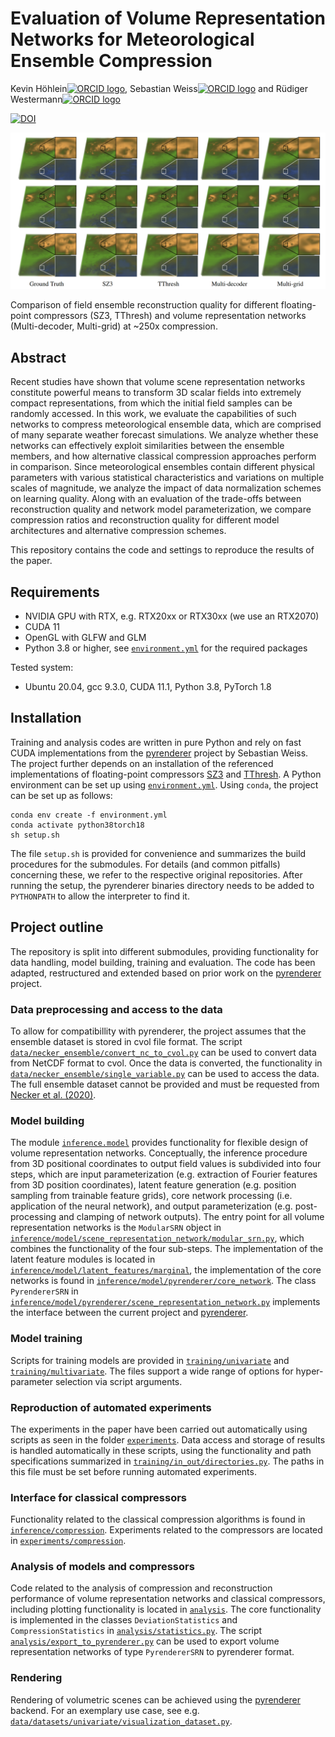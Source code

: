 # Evaluation of Volume Representation Networks for Meteorological Ensemble Compression

Kevin Höhlein[<img alt="ORCID logo" src="https://info.orcid.org/wp-content/uploads/2019/11/orcid_16x16.png" width="16" height="16" />](https://orcid.org/0000-0002-4483-8388), 
Sebastian Weiss[<img alt="ORCID logo" src="https://info.orcid.org/wp-content/uploads/2019/11/orcid_16x16.png" width="16" height="16" />](https://orcid.org/0000-0003-4399-3180) and Rüdiger Westermann[<img alt="ORCID logo" src="https://info.orcid.org/wp-content/uploads/2019/11/orcid_16x16.png" width="16" height="16" />](https://orcid.org/0000-0002-3394-0731)

[![DOI](https://zenodo.org/badge/532983107.svg)](https://zenodo.org/badge/latestdoi/532983107)

![Teaser](analysis/figures/title_image.png)

Comparison of field ensemble reconstruction quality for different floating-point compressors (SZ3, TThresh) and volume representation networks (Multi-decoder, Multi-grid) at ~250x compression.

## Abstract

Recent studies have shown that volume scene representation networks constitute powerful means to transform 3D scalar fields into extremely compact representations, from which the initial field samples can be randomly accessed. 
In this work, we evaluate the capabilities of such networks to compress meteorological ensemble data, which are comprised of many separate weather forecast simulations. 
We analyze whether these networks can effectively exploit similarities between the ensemble members, and how alternative classical compression approaches perform in comparison. 
Since meteorological ensembles contain different physical parameters with various statistical characteristics and variations on multiple scales of magnitude, we analyze the impact of data normalization schemes on learning quality. 
Along with an evaluation of the trade-offs between reconstruction quality and network model parameterization, we compare compression ratios and reconstruction quality for different model architectures and alternative compression schemes. 

This repository contains the code and settings to reproduce the results of the paper.


## Requirements

 - NVIDIA GPU with RTX, e.g. RTX20xx or RTX30xx (we use an RTX2070)
 - CUDA 11
 - OpenGL with GLFW and GLM
 - Python 3.8 or higher, see [`environment.yml`](environment.yml) for the required packages

Tested system:

- Ubuntu 20.04, gcc 9.3.0, CUDA 11.1, Python 3.8, PyTorch 1.8

## Installation

Training and analysis codes are written in pure Python and rely on fast CUDA implementations from the [pyrenderer](https://github.com/shamanDevel/fV-SRN) project by Sebastian Weiss. 
The project further depends on an installation of the referenced implementations of floating-point compressors [SZ3](https://github.com/szcompressor/SZ3) and [TThresh](https://github.com/rballester/tthresh.git).
A Python environment can be set up using [`environment.yml`](environment.yml). Using `conda`, the project can be set up as follows: 

    conda env create -f environment.yml
    conda activate python38torch18
    sh setup.sh 

The file `setup.sh` is provided for convenience and summarizes the build procedures for the submodules. For details (and common pitfalls) concerning these, we refer to the respective original repositories.
After running the setup, the pyrenderer binaries directory needs to be added to `PYTHONPATH` to allow the interpreter to find it.


## Project outline

The repository is split into different submodules, providing functionality for data handling, model building, training and evaluation. 
The code has been adapted, restructured and extended based on prior work on the [pyrenderer](https://github.com/shamanDevel/fV-SRN) project. 

### Data preprocessing and access to the data

To allow for compatibillity with pyrenderer, the project assumes that the ensemble dataset is stored in cvol file format.
The script [`data/necker_ensemble/convert_nc_to_cvol.py`](data/necker_ensemble/convert_nc_to_cvol.py) can be used to convert data from NetCDF format to cvol. 
Once the data is converted, the functionality in [`data/necker_ensemble/single_variable.py`](data/necker_ensemble/single_variable.py) can be used to access the data.
The full ensemble dataset cannot be provided and must be requested from [Necker et al. (2020)](https://doi.org/10.1002/qj.3744).

### Model building

The module [`inference.model`](inference/model) provides functionality for flexible design of volume representation networks. Conceptually, the inference procedure from 3D positional coordinates to output field values is subdivided into four steps, which are input parameterization (e.g. extraction of Fourier features from 3D position coordinates), 
latent feature generation (e.g. position sampling from trainable feature grids), core network processing (i.e. application of the neural network), and output parameterization (e.g. post-processing and clamping of network outputs). 
The entry point for all volume representation networks is the `ModularSRN` object in [`inference/model/scene_representation_network/modular_srn.py`](inference/model/scene_representation_network/modular_srn.py), which combines the functionality of the four sub-steps. The implementation of the latent feature modules is located in [`inference/model/latent_features/marginal`](inference/model/latent_features/marginal), the 
implementation of the core networks is found in [`inference/model/pyrenderer/core_network`](inference/model/pyrenderer/core_network). The class `PyrendererSRN` in [`inference/model/pyrenderer/scene_representation_network.py`](inference/model/pyrenderer/scene_representation_network.py) implements the interface between the current project and [pyrenderer](https://github.com/shamanDevel/fV-SRN).

### Model training

Scripts for training models are provided in [`training/univariate`](training/univariate) and [`training/multivariate`](training/multivariate).
The files support a wide range of options for hyper-parameter selection via script arguments. 

### Reproduction of automated experiments

The experiments in the paper have been carried out automatically using scripts as seen in the folder [`experiments`](experiments). 
Data access and storage of results is handled automatically in these scripts, using the functionality and path specifications summarized in [`training/in_out/directories.py`](training/in_out/directories.py). 
The paths in this file must be set before running automated experiments.

### Interface for classical compressors

Functionality related to the classical compression algorithms is found in [`inference/compression`](inference/compression). 
Experiments related to the compressors are located in [`experiments/compression`](experiments/compression).

### Analysis of models and compressors

Code related to the analysis of compression and reconstruction performance of volume representation networks and classical compressors, including plotting functionality is located in [`analysis`](analysis).
The core functionality is implemented in the classes `DeviationStatistics` and `CompressionStatistics` in [`analysis/statistics.py`](analysis/statistics.py). 
The script [`analysis/export_to_pyrenderer.py`](analysis/export_to_pyrenderer.py) can be used to export volume representation networks of type `PyrendererSRN` to pyrenderer format.

### Rendering

Rendering of volumetric scenes can be achieved using the [pyrenderer](https://github.com/shamanDevel/fV-SRN) backend. For an exemplary use case, see e.g. [`data/datasets/univariate/visualization_dataset.py`](data/datasets/univariate/visualization_dataset.py).
